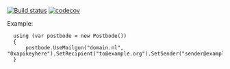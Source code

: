 [![Build status](https://ci.appveyor.com/api/projects/status/g3jejovi6b262u2f?svg=true)](https://ci.appveyor.com/project/matthijsbreemans/postbode) [![codecov](https://codecov.io/gh/matthijsbreemans/Postbode/branch/master/graph/badge.svg)](https://codecov.io/gh/matthijsbreemans/Postbode)


Example:
```
  using (var postbode = new Postbode())
  {
      postbode.UseMailgun("domain.nl", "0xapikeyhere").SetRecipient("to@example.org").SetSender("sender@example.org").SetSubject("test").SetTextContent("HALLLOOOO").SendAsync();
  }
```